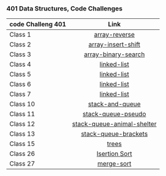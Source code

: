 ### 401 Data Structures, Code Challenges

| code Challeng 401     | Link                                                            |
| ----------------------|:---------------------------------------------------------------:|
|  Class 1              |[array-reverse](./array-reverse/README.md)                       |
|  Class 2              |[array-insert-shift](./array-insert-shift/README.md)             |
|  Class 3              |[array-binary-search](./array-binary-search/README.md)           |
|  Class 4              |[linked-list](./linked-list/README.md)                           |
|  Class 5              |[linked-list](./linked-list/README.md)                           |
|  Class 6              |[linked-list](./linked-list/README.md)                           |
|  Class 7              |[linked-list](./linked-list/README.md)                           |
|  Class 10             |[stack-and-queue](./stack-and-queue/README.md)                   |
|  Class 11             |[stack-queue-pseudo](./stack-and-queue/README.md)                |
|  Class 12             |[stack-queue-animal-shelter](./stack-and-queue/README.md)        |
|  Class 13             |[stack-queue-brackets](./stack-and-queue/README.md)              |
|  Class 15             |[trees](./trees/README.md)                                       |
|  Class 26             |[Isertion Sort](./isertionSort/README.md)                        |
|  Class 27             |[merge-sort](./merge-sort/README.md)                             |









